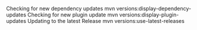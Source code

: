Checking for new dependency updates
mvn versions:display-dependency-updates
Checking for new plugin update
mvn versions:display-plugin-updates
Updating to the latest Release
mvn versions:use-latest-releases